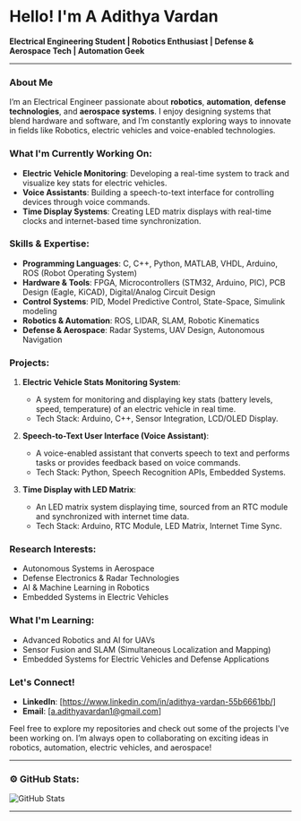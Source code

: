 #  Hello! I'm A Adithya Vardan  

**Electrical Engineering Student | Robotics Enthusiast | Defense & Aerospace Tech | Automation Geek**

---

###  About Me

I’m an Electrical Engineer passionate about **robotics**, **automation**, **defense technologies**, and **aerospace systems**. I enjoy designing systems that blend hardware and software, and I’m constantly exploring ways to innovate in fields like Robotics, electric vehicles and voice-enabled technologies.

###  What I'm Currently Working On:
- **Electric Vehicle Monitoring**: Developing a real-time system to track and visualize key stats for electric vehicles.
- **Voice Assistants**: Building a speech-to-text interface for controlling devices through voice commands.
- **Time Display Systems**: Creating LED matrix displays with real-time clocks and internet-based time synchronization.
  
###  Skills & Expertise:
- **Programming Languages**: C, C++, Python, MATLAB, VHDL, Arduino, ROS (Robot Operating System)
- **Hardware & Tools**: FPGA, Microcontrollers (STM32, Arduino, PIC), PCB Design (Eagle, KiCAD), Digital/Analog Circuit Design
- **Control Systems**: PID, Model Predictive Control, State-Space, Simulink modeling
- **Robotics & Automation**: ROS, LIDAR, SLAM, Robotic Kinematics
- **Defense & Aerospace**: Radar Systems, UAV Design, Autonomous Navigation

###  Projects:
1. **Electric Vehicle Stats Monitoring System**: 
   - A system for monitoring and displaying key stats (battery levels, speed, temperature) of an electric vehicle in real time.
   - Tech Stack: Arduino, C++, Sensor Integration, LCD/OLED Display.

2. **Speech-to-Text User Interface (Voice Assistant)**:
   - A voice-enabled assistant that converts speech to text and performs tasks or provides feedback based on voice commands.
   - Tech Stack: Python, Speech Recognition APIs, Embedded Systems.

3. **Time Display with LED Matrix**:
   - An LED matrix system displaying time, sourced from an RTC module and synchronized with internet time data.
   - Tech Stack: Arduino, RTC Module, LED Matrix, Internet Time Sync.

###  Research Interests:
- Autonomous Systems in Aerospace
- Defense Electronics & Radar Technologies
- AI & Machine Learning in Robotics
- Embedded Systems in Electric Vehicles

###  What I'm Learning:
- Advanced Robotics and AI for UAVs
- Sensor Fusion and SLAM (Simultaneous Localization and Mapping)
- Embedded Systems for Electric Vehicles and Defense Applications

###  Let's Connect!
- **LinkedIn**: [https://www.linkedin.com/in/adithya-vardan-55b6661bb/]
- **Email**: [a.adithyavardan1@gmail.com]

Feel free to explore my repositories and check out some of the projects I've been working on. I’m always open to collaborating on exciting ideas in robotics, automation, electric vehicles, and aerospace!

---

### ⚙️ GitHub Stats:
![GitHub Stats](https://github-readme-stats.vercel.app/api?username=AdithyaVardan&show_icons=true&theme=radical)

---




